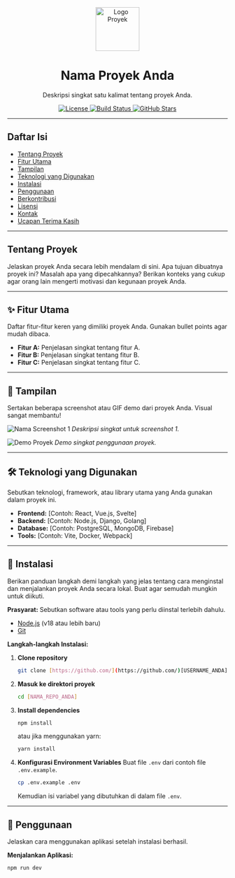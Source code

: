 <div align="center">
  <img src="[URL_LOGO_PROYEK_ANDA]" alt="Logo Proyek" width="100"/>
  
  # Nama Proyek Anda
  
  <p>
    Deskripsi singkat satu kalimat tentang proyek Anda.
  </p>

  <a href="[URL_LISENSI]">
    <img src="https://img.shields.io/badge/license-MIT-blue.svg" alt="License"/>
  </a>
  <a href="[URL_AKSI_GITHUB_ANDA]">
    <img src="https://img.shields.io/github/actions/workflow/status/[USERNAME]/[REPO]/[WORKFLOW_FILE].yml?branch=main" alt="Build Status"/>
  </a>
  <a href="[URL_REPO_GITHUB]">
    <img src="https://img.shields.io/github/stars/[USERNAME]/[REPO]?style=social" alt="GitHub Stars"/>
  </a>

</div>

---

##  Daftar Isi
- [Tentang Proyek](#tentang-proyek)
- [Fitur Utama](#fitur-utama)
- [Tampilan](#tampilan)
- [Teknologi yang Digunakan](#teknologi-yang-digunakan)
- [Instalasi](#instalasi)
- [Penggunaan](#penggunaan)
- [Berkontribusi](#berkontribusi)
- [Lisensi](#lisensi)
- [Kontak](#kontak)
- [Ucapan Terima Kasih](#ucapan-terima-kasih)

---

##  Tentang Proyek

Jelaskan proyek Anda secara lebih mendalam di sini. Apa tujuan dibuatnya proyek ini? Masalah apa yang dipecahkannya? Berikan konteks yang cukup agar orang lain mengerti motivasi dan kegunaan proyek Anda.

---

## ✨ Fitur Utama

Daftar fitur-fitur keren yang dimiliki proyek Anda. Gunakan bullet points agar mudah dibaca.
* **Fitur A:** Penjelasan singkat tentang fitur A.
* **Fitur B:** Penjelasan singkat tentang fitur B.
* **Fitur C:** Penjelasan singkat tentang fitur C.

---

## 📸 Tampilan

Sertakan beberapa screenshot atau GIF demo dari proyek Anda. Visual sangat membantu!

![Nama Screenshot 1]([URL_SCREENSHOT_1])
*Deskripsi singkat untuk screenshot 1.*

![Demo Proyek]([URL_GIF_DEMO])
*Demo singkat penggunaan proyek.*

---

## 🛠️ Teknologi yang Digunakan

Sebutkan teknologi, framework, atau library utama yang Anda gunakan dalam proyek ini.

* **Frontend:** [Contoh: React, Vue.js, Svelte]
* **Backend:** [Contoh: Node.js, Django, Golang]
* **Database:** [Contoh: PostgreSQL, MongoDB, Firebase]
* **Tools:** [Contoh: Vite, Docker, Webpack]

---

## 🚀 Instalasi

Berikan panduan langkah demi langkah yang jelas tentang cara menginstal dan menjalankan proyek Anda secara lokal. Buat agar semudah mungkin untuk diikuti.

**Prasyarat:**
Sebutkan software atau tools yang perlu diinstal terlebih dahulu.
* [Node.js](https://nodejs.org/) (v18 atau lebih baru)
* [Git](https://git-scm.com/)

**Langkah-langkah Instalasi:**

1.  **Clone repository**
    ```sh
    git clone [https://github.com/](https://github.com/)[USERNAME_ANDA]/[NAMA_REPO_ANDA].git
    ```

2.  **Masuk ke direktori proyek**
    ```sh
    cd [NAMA_REPO_ANDA]
    ```

3.  **Install dependencies**
    ```sh
    npm install
    ```
    atau jika menggunakan yarn:
    ```sh
    yarn install
    ```

4.  **Konfigurasi Environment Variables**
    Buat file `.env` dari contoh file `.env.example`.
    ```sh
    cp .env.example .env
    ```
    Kemudian isi variabel yang dibutuhkan di dalam file `.env`.
    
---

## 📖 Penggunaan

Jelaskan cara menggunakan aplikasi setelah instalasi berhasil.

**Menjalankan Aplikasi:**
```sh
npm run dev
